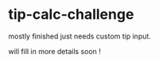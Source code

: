 # tip-calc-challenge
 
mostly finished just needs custom tip input.

will fill in more details soon !
